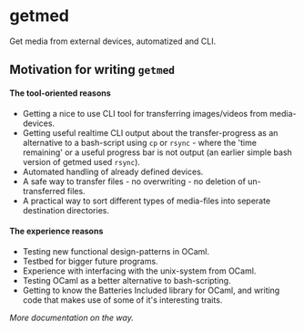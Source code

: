 getmed
======

Get media from external devices, automatized and CLI.

## Motivation for writing `getmed`

#### The tool-oriented reasons
* Getting a nice to use CLI tool for transferring images/videos from
media-devices.
* Getting useful realtime CLI output about the transfer-progress as
  an alternative to a bash-script using `cp` or `rsync` - where the
  'time remaining' or a useful progress bar is not output
  (an earlier simple bash version of getmed used `rsync`). 
* Automated handling of already defined devices.
* A safe way to transfer files - no overwriting - no deletion of
un-transferred files.
* A practical way to sort different types of media-files into seperate
destination directories.

#### The experience reasons
* Testing new functional design-patterns in OCaml.
* Testbed for bigger future programs.
* Experience with interfacing with the unix-system from OCaml.
* Testing OCaml as a better alternative to bash-scripting.
* Getting to know the Batteries Included library for OCaml, and writing
code that makes use of some of it's interesting traits.

*More documentation on the way.*
